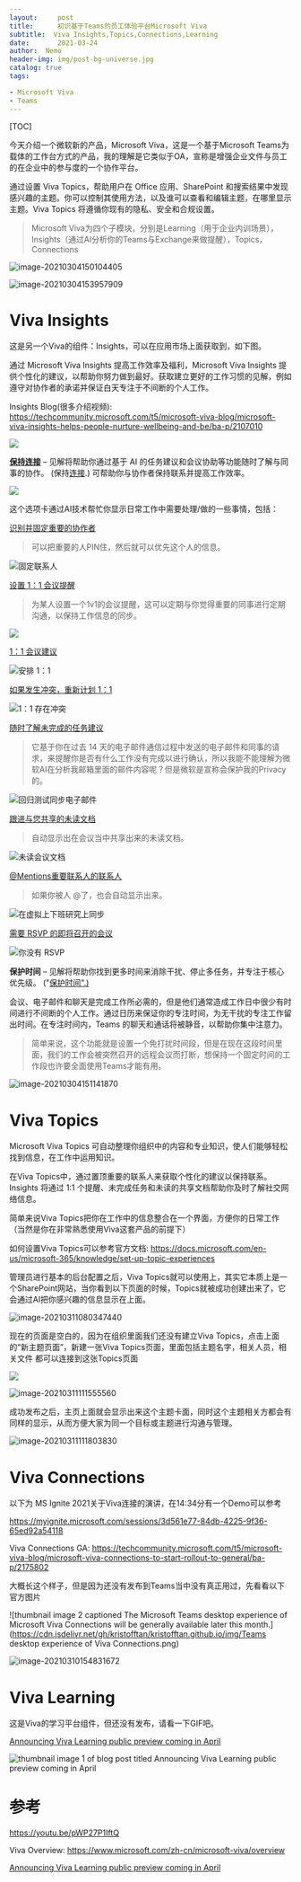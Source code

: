 ```yaml
---
layout:     post
title:      初识基于Teams的员工体验平台Microsoft Viva
subtitle:  Viva Insights,Topics,Connections,Learning
date:       2021-03-24
author:  Nemo
header-img: img/post-bg-universe.jpg
catalog: true
tags:

- Microsoft Viva
- Teams
---
```


[TOC]

今天介绍一个微软新的产品，Microsoft Viva，这是一个基于Microsoft Teams为载体的工作台方式的产品，我的理解是它类似于OA，宣称是增强企业文件与员工的在企业中的参与度的一个协作平台。

通过设置 ‎Viva Topics‎，帮助用户在 ‎Office‎ 应用、‎SharePoint‎  和搜索结果中发现感兴趣的主题。你可以控制其使用方法，以及谁可以查看和编辑主题，在哪里显示主题。‎Viva Topics‎  将遵循你现有的隐私、安全和合规设置。

> Microsoft Viva为四个子模块，分别是Learning（用于企业内训场景），Insights（通过AI分析你的Teams与Exchange来做提醒），Topics，Connections

![image-20210304150104405](https://cdn.jsdelivr.net/gh/kristofftan/kristofftan.github.io/img/image-20210304150104405.png)



![image-20210304153957909](https://cdn.jsdelivr.net/gh/kristofftan/kristofftan.github.io/img/image-20210304153957909.png)

# Viva Insights

这是另一个Viva的组件：Insights，可以在应用市场上面获取到，如下图。

通过 Microsoft Viva Insights 提高工作效率及福利，Microsoft Viva Insights 提供个性化的建议，以帮助你努力做到最好。获取建立更好的工作习惯的见解，例如遵守对协作者的承诺并保证白天专注于不间断的个人工作。

Insights Blog(很多介绍视频): https://techcommunity.microsoft.com/t5/microsoft-viva-blog/microsoft-viva-insights-helps-people-nurture-wellbeing-and-be/ba-p/2107010

![](https://cdn.jsdelivr.net/gh/kristofftan/kristofftan.github.io/img/image-20210304150925549.png)

[**保持连接**](https://docs.microsoft.com/zh-cn/insights/teams-app-use-insights#stay-connected) – 见解将帮助你通过基于 AI 的任务建议和会议协助等功能随时了解与同事的协作。  (保持[连接](https://docs.microsoft.com/zh-cn/insights/teams-app-use-insights#stay-connected).) 可帮助你与协作者保持联系并提高工作效率。

![](https://cdn.jsdelivr.net/gh/kristofftan/kristofftan.github.io/img/stay-connected.png)

这个选项卡通过AI技术帮忙你显示日常工作中需要处理/做的一些事情，包括：

[识别并固定重要的协作者](https://docs.microsoft.com/zh-cn/insights/teams-app-use-insights#identify-and-pin-important-collaborators)

> 可以把重要的人PIN住，然后就可以优先这个人的信息。

![固定联系人](https://cdn.jsdelivr.net/gh/kristofftan/kristofftan.github.io/img/pin-contact.png)

[设置 1：1 会议提醒](https://docs.microsoft.com/zh-cn/insights/teams-app-use-insights#set-up-11-meeting-reminders)

> 为某人设置一个1v1的会议提醒，这可以定期与你觉得重要的同事进行定期沟通，以保持工作信息的同步。

![](https://docs.microsoft.com/zh-cn/insights/images/1-1-meeting-target-75-80.png)

[1：1 会议建议](https://docs.microsoft.com/zh-cn/insights/teams-app-use-insights#11-meeting-suggestions)

![安排 1：1](https://cdn.jsdelivr.net/gh/kristofftan/kristofftan.github.io/img/schedule-1-1.png)

[如果发生冲突，重新计划 1：1](https://docs.microsoft.com/zh-cn/insights/teams-app-use-insights#reschedule-a-11-in-case-of-conflict)

![1：1 存在冲突](https://cdn.jsdelivr.net/gh/kristofftan/kristofftan.github.io/img/1-1-conflict.png)

[随时了解未完成的任务建议](https://docs.microsoft.com/zh-cn/insights/teams-app-use-insights#stay-on-top-of-outstanding-task-suggestions)

> 它基于你在过去 14 天的电子邮件通信过程中发送的电子邮件和同事的请求，来提醒你是否有什么工作没有完成以进行确认，所以我能不能理解为微软AI在分析我邮箱里面的邮件内容呢？但是微软是宣称会保护我的Privacy的。

![回归测试同步电子邮件](https://cdn.jsdelivr.net/gh/kristofftan/kristofftan.github.io/img/sync-up.png)

[跟进与您共享的未读文档](https://docs.microsoft.com/zh-cn/insights/teams-app-use-insights#catch-up-on-unread-documents-shared-with-you)

> 自动显示出在会议当中共享出来的未读文档。

![未读会议文档](https://cdn.jsdelivr.net/gh/kristofftan/kristofftan.github.io/img/unread-doc.png)

[@Mentions重要联系人的联系人](https://docs.microsoft.com/zh-cn/insights/teams-app-use-insights#-for-pinned-important-contacts)

> 如果你被人 @了，也会自动显示出来。

![在虚拟上下班研究上同步](https://cdn.jsdelivr.net/gh/kristofftan/kristofftan.github.io/img/sync-virtual.png)

[需要 RSVP 的即将召开的会议](https://docs.microsoft.com/zh-cn/insights/teams-app-use-insights#upcoming-meetings-that-need-your-rsvp)

![你没有 RSVP](https://cdn.jsdelivr.net/gh/kristofftan/kristofftan.github.io/img/havent-rsvpd.png)



**保护时间** – 见解将帮助你找到更多时间来消除干扰、停止多任务，并专注于核心优先级。  ("[保护时间".) ](https://docs.microsoft.com/zh-cn/insights/teams-app-use-insights#protect-time)

会议、电子邮件和聊天是完成工作所必需的，但是他们通常造成工作日中很少有时间进行不间断的个人工作。通过日历来保证你的专注时间，为无干扰的专注工作留出时间。在专注时间内，Teams 的聊天和通话将被静音，以帮助你集中注意力。

>  简单来说，这个功能就是设置一个免打扰时间段，但是在现在这段时间里面，我们的工作会被突然召开的远程会议而打断，想保持一个固定时间的工作段也许要全面使用Teams才能有用。

![image-20210304151141870](https://cdn.jsdelivr.net/gh/kristofftan/kristofftan.github.io/img/image-20210304151141870.png)

# Viva Topics

Microsoft Viva Topics 可自动整理你组织中的内容和专业知识，使人们能够轻松找到信息，在工作中运用知识。

在Viva Topics中，通过置顶重要的联系人来获取个性化的建议以保持联系。Insights 将通过 1:1 个提醒、未完成任务和未读的共享文档帮助你及时了解社交网络信息。

简单来说Viva Topics把你在工作中的信息整合在一个界面，方便你的日常工作（当然是你在非常熟悉使用Viva这套产品的前提下）

如何设置Viva Topics可以参考官方文档: https://docs.microsoft.com/en-us/microsoft-365/knowledge/set-up-topic-experiences

管理员进行基本的后台配置之后，Viva Topics就可以使用上，其实它本质上是一个SharePoint网站，当你看到以下页面的时候，Topics就被成功创建出来了，它会通过AI把你感兴趣的信息显示在上面。

![image-20210311080347440](https://cdn.jsdelivr.net/gh/kristofftan/kristofftan.github.io/img/image-20210311080347440.png)

现在的页面是空白的，因为在组织里面我们还没有建立Viva Topics，点击上面的“新主题页面”，新建一张Viva Topics页面，里面包括主题名字，相关人员，相关文件 都可以连接到这张Topics页面

![](https://cdn.jsdelivr.net/gh/kristofftan/kristofftan.github.io/img/image-20210311111321821.png)

![image-20210311111555560](https://cdn.jsdelivr.net/gh/kristofftan/kristofftan.github.io/img/image-20210311111555560.png)

成功发布之后，主页上面就会显示出来这个主题卡面，同时这个主题相关方都会有同样的显示，从而方便大家为同一个目标或主题进行沟通与管理。

![image-20210311111803830](https://cdn.jsdelivr.net/gh/kristofftan/kristofftan.github.io/img/image-20210311111803830.png)

# Viva Connections 

以下为 MS Ignite 2021关于Viva连接的演讲，在14:34分有一个Demo可以参考	

https://myignite.microsoft.com/sessions/3d561e77-84db-4225-9f36-65ed92a54118

Viva Connections GA: https://techcommunity.microsoft.com/t5/microsoft-viva-blog/microsoft-viva-connections-to-start-rollout-to-general/ba-p/2175802

大概长这个样子，但是因为还没有发布到Teams当中没有真正用过，先看看以下官方图片

![thumbnail image 2 captioned The Microsoft Teams desktop experience of Microsoft Viva Connections will be generally available later this month.](https://cdn.jsdelivr.net/gh/kristofftan/kristofftan.github.io/img/Teams desktop experience of Viva Connections.png)

![image-20210310154831672](https://cdn.jsdelivr.net/gh/kristofftan/kristofftan.github.io/img/image-20210310154831672.png)

# Viva Learning

这是Viva的学习平台组件，但还没有发布，请看一下GIF吧。

 [Announcing Viva Learning public preview coming in April](https://techcommunity.microsoft.com/t5/microsoft-viva-blog/announcing-viva-learning-public-preview-coming-in-april/ba-p/2167343) 

![thumbnail image 1 of blog post titled  	 	 	  	 	 	 				 		 			 				 						 							Announcing Viva Learning public preview coming in April 							 						 					 			 		 	 			 	 	 	 	 	 ](https://cdn.jsdelivr.net/gh/kristofftan/kristofftan.github.io/img/VivaLearningMyLearning.gif)

# 参考

https://youtu.be/pWP27P1IftQ

Viva Overview: https://www.microsoft.com/zh-cn/microsoft-viva/overview

 [Announcing Viva Learning public preview coming in April](https://techcommunity.microsoft.com/t5/microsoft-viva-blog/announcing-viva-learning-public-preview-coming-in-april/ba-p/2167343) 